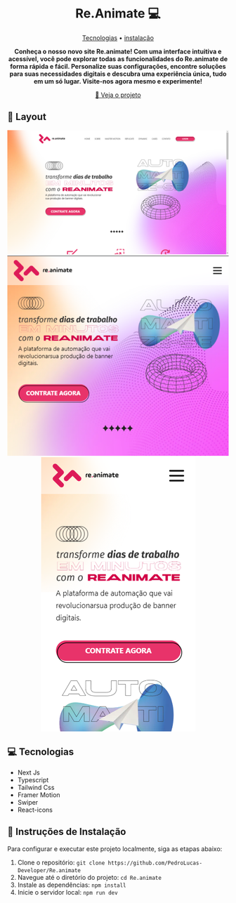 <h1 align="center" style="font-weight: bold;">Re.Animate 💻</h1>

<p align="center">
 <a href="#tech">Tecnologias</a> • 
 <a href="#started">instalação</a> 
</p>

<p align="center">
    <b>Conheça o nosso novo site Re.animate! Com uma interface intuitiva e acessível, você pode explorar todas as funcionalidades do Re.animate de forma rápida e fácil. Personalize suas configurações, encontre soluções para suas necessidades digitais e descubra uma experiência única, tudo em um só lugar. Visite-nos agora mesmo e experimente!</b>
</p>

<p align="center">
     <a href="https://re-animate.vercel.app/">📱 Veja o projeto</a>
</p>

<h2 id="layout">🎨 Layout</h2>

<p align="center">
    <img src="./public/desktop.png" alt="desktop 1920x1080" width="1920px">
    <img src="./public/tablet.png" alt="Tablet " width="521px">
    <img src="./public/cell.png" alt="Celular 351x625" width="351px">
</p>

<h2 id="technologies">💻 Tecnologias</h2>

- Next Js
- Typescript
- Tailwind Css
- Framer Motion
- Swiper
- React-icons

<h2 id="started">🚀 Instruções de Instalação</h2>

Para configurar e executar este projeto localmente, siga as etapas abaixo:

1. Clone o repositório: `git clone https://github.com/PedroLucas-Developer/Re.animate`
2. Navegue até o diretório do projeto: `cd Re.animate`
3. Instale as dependências: `npm install`
4. Inicie o servidor local: `npm run dev`